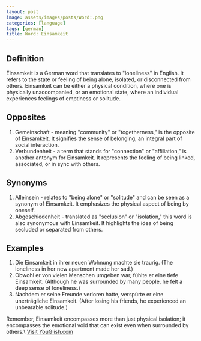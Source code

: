 ```yaml
---
layout: post
image: assets/images/posts/Word:.png
categories: [language]
tags: [german]
title: Word: Einsamkeit
---
```


## Definition
Einsamkeit is a German word that translates to "loneliness" in English. It refers to the state or feeling of being alone, isolated, or disconnected from others. Einsamkeit can be either a physical condition, where one is physically unaccompanied, or an emotional state, where an individual experiences feelings of emptiness or solitude.

## Opposites
1. Gemeinschaft - meaning "community" or "togetherness," is the opposite of Einsamkeit. It signifies the sense of belonging, an integral part of social interaction.
2. Verbundenheit - a term that stands for "connection" or "affiliation," is another antonym for Einsamkeit. It represents the feeling of being linked, associated, or in sync with others.

## Synonyms
1. Alleinsein - relates to "being alone" or "solitude" and can be seen as a synonym of Einsamkeit. It emphasizes the physical aspect of being by oneself.
2. Abgeschiedenheit - translated as "seclusion" or "isolation," this word is also synonymous with Einsamkeit. It highlights the idea of being secluded or separated from others.

## Examples
1. Die Einsamkeit in ihrer neuen Wohnung machte sie traurig. (The loneliness in her new apartment made her sad.)
2. Obwohl er von vielen Menschen umgeben war, fühlte er eine tiefe Einsamkeit. (Although he was surrounded by many people, he felt a deep sense of loneliness.)
3. Nachdem er seine Freunde verloren hatte, verspürte er eine unerträgliche Einsamkeit. (After losing his friends, he experienced an unbearable solitude.)

Remember, Einsamkeit encompasses more than just physical isolation; it encompasses the emotional void that can exist even when surrounded by others.\ <a id="yg-widget-0" class="youglish-widget" data-query="Word:" data-lang="german" data-components="8412" data-auto-start="0" data-bkg-color="theme_light" data-title="How%20to%20pronounce%20Word:%20in%20German"  rel="nofollow" href="https://youglish.com">Visit YouGlish.com</a><script async src="https://youglish.com/public/emb/widget.js" charset="utf-8"></script>